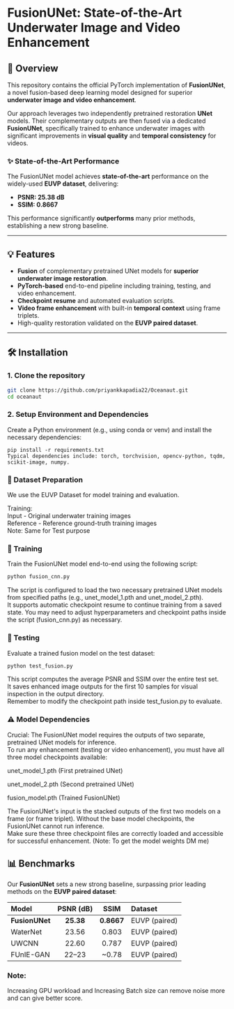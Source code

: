 # FusionUNet: State-of-the-Art Underwater Image and Video Enhancement
 

## 🌊 Overview

This repository contains the official PyTorch implementation of **FusionUNet**, a novel fusion-based deep learning model designed for superior **underwater image and video enhancement**.

Our approach leverages two independently pretrained restoration **UNet** models. Their complementary outputs are then fused via a dedicated **FusionUNet**, specifically trained to enhance underwater images with significant improvements in **visual quality** and **temporal consistency** for videos.

### ✨ State-of-the-Art Performance

The FusionUNet model achieves **state-of-the-art** performance on the widely-used **EUVP dataset**, delivering:
* **PSNR: 25.38 dB**
* **SSIM: 0.8667**

This performance significantly **outperforms** many prior methods, establishing a new strong baseline.

***

## 💡 Features

* **Fusion** of complementary pretrained UNet models for **superior underwater image restoration**.
* **PyTorch-based** end-to-end pipeline including training, testing, and video enhancement.
* **Checkpoint resume** and automated evaluation scripts.
* **Video frame enhancement** with built-in **temporal context** using frame triplets.
* High-quality restoration validated on the **EUVP paired dataset**.

***

## 🛠️ Installation

### 1. Clone the repository

```bash
git clone https://github.com/priyankkapadia22/Oceanaut.git
cd oceanaut
```
### 2. Setup Environment and Dependencies
Create a Python environment (e.g., using conda or venv) and install the necessary dependencies:

```
pip install -r requirements.txt
Typical dependencies include: torch, torchvision, opencv-python, tqdm, scikit-image, numpy.
```

### 📂 Dataset Preparation
We use the EUVP Dataset for model training and evaluation.

Training:   
Input - Original underwater training images  
Reference - Reference ground-truth training images  
Note: Same for Test purpose

### 🏃 Training
Train the FusionUNet model end-to-end using the following script:

```bash
python fusion_cnn.py
```
The script is configured to load the two necessary pretrained UNet models from specified paths (e.g., unet_model_1.pth and unet_model_2.pth).  
It supports automatic checkpoint resume to continue training from a saved state. 
You may need to adjust hyperparameters and checkpoint paths inside the script (fusion_cnn.py) as necessary.  

### 🧪 Testing
Evaluate a trained fusion model on the test dataset:  

```bash
python test_fusion.py
```
This script computes the average PSNR and SSIM over the entire test set.  
It saves enhanced image outputs for the first 10 samples for visual inspection in the output directory.  
Remember to modify the checkpoint path inside test_fusion.py to evaluate.

### ⚠️ Model Dependencies
Crucial: The FusionUNet model requires the outputs of two separate, pretrained UNet models for inference.  
To run any enhancement (testing or video enhancement), you must have all three model checkpoints available:

unet_model_1.pth (First pretrained UNet)

unet_model_2.pth (Second pretrained UNet)

fusion_model.pth (Trained FusionUNet)

The FusionUNet's input is the stacked outputs of the first two models on a frame (or frame triplet). Without the base model checkpoints, the FusionUNet cannot run inference.  
Make sure these three checkpoint files are correctly loaded and accessible for successful enhancement. (Note: To get the model weights DM me)

## 📊 Benchmarks

Our **FusionUNet** sets a new strong baseline, surpassing prior leading methods on the **EUVP paired dataset**:

| Model | PSNR (dB) | SSIM | Dataset |
| :--- | :---: | :---: | :--- |
| **FusionUNet** | **25.38** | **0.8667** | EUVP (paired) |
| WaterNet | 23.56 | 0.803 | EUVP (paired) |
| UWCNN | 22.60 | 0.787 | EUVP (paired) |
| FUnIE-GAN | 22–23 | ~0.78 | EUVP (paired) |

### Note:
Increasing GPU workload and Increasing Batch size can remove noise more and can give better score.
